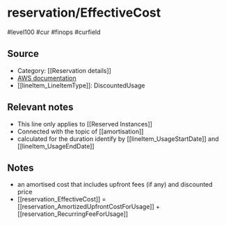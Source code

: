 #  reservation/EffectiveCost

#level100 #cur #finops #curfield

## Source
- Category: [[Reservation details]]
- [AWS documentation](https://docs.aws.amazon.com/cur/latest/userguide/reservation-columns.html#r-E)
- [[lineItem_LineItemType]]: DiscountedUsage

## Relevant notes
- This line only applies to  [[Reserved Instances]]
- Connected with the topic of [[amortisation]]
- calculated for the duration identify by [[lineItem_UsageStartDate]] and [[lineItem_UsageEndDate]]

## Notes
- an amortised cost that includes upfront fees (if any) and discounted price 
- [[reservation_EffectiveCost]] = [[reservation_AmortizedUpfrontCostForUsage]] + [[reservation_RecurringFeeForUsage]]